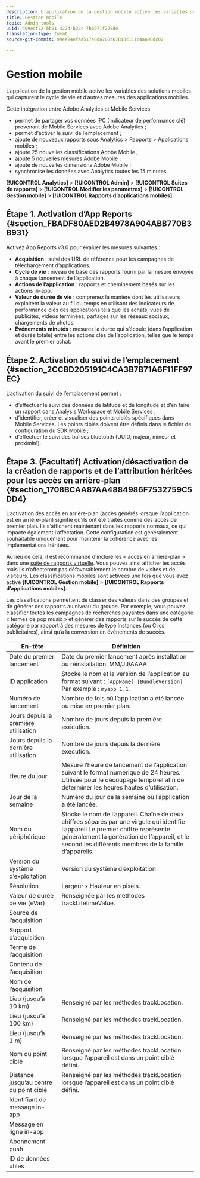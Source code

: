 ```yaml
---
description: L’application de la gestion mobile active les variables des solutions mobiles qui capturent le cycle de vie et d’autres mesures des applications mobiles.
title: Gestion mobile
topic: Admin tools
uuid: d09edf72-bb91-422d-b22c-7b6971f228de
translation-type: tm+mt
source-git-commit: 99ee24efaa517e8da700c67818c111c4aa90dc02

---
```



# Gestion mobile

L’application de la gestion mobile active les variables des solutions mobiles qui capturent le cycle de vie et d’autres mesures des applications mobiles.

Cette intégration entre Adobe Analytics et Mobile Services

* permet de partager vos données IPC (Indicateur de performance clé) provenant de Mobile Services avec Adobe Analytics ;
* permet d’activer le suivi de l’emplacement ;
* ajoute de nouveaux rapports sous Analytics > Rapports > Applications mobiles ;
* ajoute 25 nouvelles classifications Adobe Mobile ;
* ajoute 5 nouvelles mesures Adobe Mobile ;
* ajoute de nouvelles dimensions Adobe Mobile ;
* synchronise les données avec Analytics toutes les 15 minutes

**[!UICONTROL Analytics]** > **[!UICONTROL Admin]** > **[!UICONTROL Suites de rapports]** > **[!UICONTROL Modifier les paramètres]** > **[!UICONTROL Gestion mobile]** > **[!UICONTROL Rapports d’applications mobiles]**.

## Étape 1. Activation d’App Reports {#section_FBADF80AED2B4978A904ABB770B3B931}

Activez App Reports v3.0 pour évaluer les mesures suivantes :

* **Acquisition** : suivi des URL de référence pour les campagnes de téléchargement d’applications.
* **Cycle de vie** : niveau de base des rapports fourni par la mesure envoyée à chaque lancement de l’application.
* **Actions de l’application** : rapports et cheminement basés sur les actions in-app.
* **Valeur de durée de vie** : comprenez la manière dont les utilisateurs exploitent la valeur au fil du temps en utilisant des indicateurs de performance clés des applications tels que les achats, vues de publicités, vidéos terminées, partages sur les réseaux sociaux, chargements de photos.
* **Événements minutés** : mesurez la durée qui s’écoule (dans l’application et durée totale) entre les actions clés de l’application, telles que le temps avant le premier achat.

## Étape 2. Activation du suivi de l’emplacement {#section_2CCBD205191C4CA3B7B71A6F11FF97EC}

L’activation du suivi de l’emplacement permet :

* d’effectuer le suivi des données de latitude et de longitude et d’en faire un rapport dans Analysis Workspace et Mobile Services ;
* d’identifier, créer et visualiser des points ciblés spécifiques dans Mobile Services. Les points ciblés doivent être définis dans le fichier de configuration du SDK Mobile ;
* d’effectuer le suivi des balises bluetooth (UUID, majeur, mineur et proximité).

## Étape 3. (Facultatif) Activation/désactivation de la création de rapports et de l’attribution héritées pour les accès en arrière-plan {#section_1708BCAA87AA4884986F7532759C5DD4}

L’activation des accès en arrière-plan (accès générés lorsque l’application est en arrière-plan) signifie qu’ils ont été traités comme des accès de premier plan. Ils s’affichent maintenant dans les rapports normaux, ce qui impacte également l’affectation. Cette configuration est généralement souhaitable uniquement pour maintenir la cohérence avec les implémentations héritées.

Au lieu de cela, il est recommandé d’inclure les « accès en arrière-plan » dans une [suite de rapports virtuelle](/help/components/vrs/vrs-about.md). Vous pouvez ainsi afficher les accès mais ils n’affecteront pas défavorablement le nombre de visites et de visiteurs.
Les classifications mobiles sont activées une fois que vous avez activé **[!UICONTROL Gestion mobile]** > **[!UICONTROL Rapports d’applications mobiles]**.

Les classifications permettent de classer des valeurs dans des groupes et de générer des rapports au niveau du groupe. Par exemple, vous pouvez classifier toutes les campagnes de recherches payantes dans une catégorie « termes de pop music » et générer des rapports sur le succès de cette catégorie par rapport à des mesures de type Instances (ou Clics publicitaires), ainsi qu’à la conversion en événements de succès.

| En-tête | Définition |
|--- |--- |
| Date du premier lancement | Date du premier lancement après installation ou réinstallation.   MM/JJ/AAAA |
| ID application | Stocke le nom et la version de l’application au format suivant :   `[AppName] [BundleVersion]`  Par exemple : `myapp 1.1.` |
| Numéro de lancement | Nombre de fois où l’application a été lancée ou mise en premier plan. |
| Jours depuis la première utilisation | Nombre de jours depuis la première exécution. |
| Jours depuis la dernière utilisation | Nombre de jours depuis la dernière exécution. |
| Heure du jour | Mesure l’heure de lancement de l’application suivant le format numérique de 24 heures. Utilisée pour le découpage temporel afin de déterminer les heures hautes d’utilisation. |
| Jour de la semaine | Numéro du jour de la semaine où l’application a été lancée. |
| Nom du périphérique | Stocke le nom de l’appareil.  Chaîne de deux chiffres séparés par une virgule qui identifie l’appareil Le premier chiffre représente généralement la génération de l’appareil, et le second les différents membres de la famille d’appareils. |
| Version du système d’exploitation | Version du système d’exploitation |
| Résolution | Largeur x Hauteur en pixels. |
| Valeur de durée de vie (eVar) | Renseignée par les méthodes trackLifetimeValue. |
| Source de l’acquisition |  |
| Support d’acquisition |  |
| Terme de l’acquisition |  |
| Contenu de l’acquisition |  |
| Nom de l’acquisition |  |
| Lieu (jusqu’à 10 km) | Renseigné par les méthodes trackLocation. |
| Lieu (jusqu’à 100 km) | Renseigné par les méthodes trackLocation. |
| Lieu (jusqu’à 1 m) | Renseigné par les méthodes trackLocation. |
| Nom du point ciblé | Renseigné par les méthodes trackLocation lorsque l’appareil est dans un point ciblé défini. |
| Distance jusqu’au centre du point ciblé | Renseigné par les méthodes trackLocation lorsque l’appareil est dans un point ciblé défini. |
| Identifiant de message in-app |  |
| Message en ligne in-app |  |
| Abonnement push |  |
| ID de données utiles |  |

